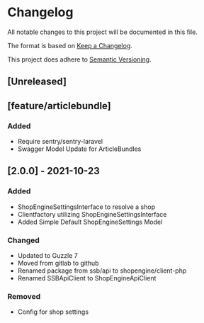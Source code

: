 # Changelog

All notable changes to this project will be documented in this file.

The format is based on [Keep a Changelog](https://keepachangelog.com/en/1.0.0/).

This project does adhere to [Semantic Versioning](https://semver.org/spec/v2.0.0.html).

## [Unreleased]

## [feature/articlebundle]
### Added
- Require sentry/sentry-laravel
- Swagger Model Update for ArticleBundles

## [2.0.0] - 2021-10-23
### Added
- ShopEngineSettingsInterface to resolve a shop
- Clientfactory utilizing ShopEngineSettingsInterface
- Added Simple Default ShopEngineSettings Model
### Changed
- Updated to Guzzle 7
- Moved from gitlab to github
- Renamed package from ssb/api to shopengine/client-php
- Renamed SSBApiClient to ShopEngineApiClient
### Removed
- Config for shop settings
